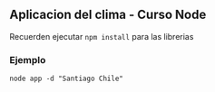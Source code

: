 ## Aplicacion del clima - Curso Node

Recuerden ejecutar ```npm install``` para las librerias

### Ejemplo

```
node app -d "Santiago Chile"
```